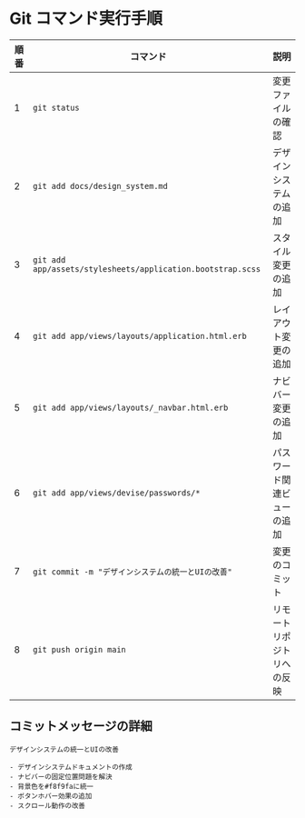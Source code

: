 # Git コマンド実行手順

| 順番 | コマンド | 説明 |
|------|----------|------|
| 1 | `git status` | 変更ファイルの確認 |
| 2 | `git add docs/design_system.md` | デザインシステムの追加 |
| 3 | `git add app/assets/stylesheets/application.bootstrap.scss` | スタイル変更の追加 |
| 4 | `git add app/views/layouts/application.html.erb` | レイアウト変更の追加 |
| 5 | `git add app/views/layouts/_navbar.html.erb` | ナビバー変更の追加 |
| 6 | `git add app/views/devise/passwords/*` | パスワード関連ビューの追加 |
| 7 | `git commit -m "デザインシステムの統一とUIの改善"` | 変更のコミット |
| 8 | `git push origin main` | リモートリポジトリへの反映 |

## コミットメッセージの詳細
```
デザインシステムの統一とUIの改善

- デザインシステムドキュメントの作成
- ナビバーの固定位置問題を解決
- 背景色を#f8f9faに統一
- ボタンホバー効果の追加
- スクロール動作の改善 